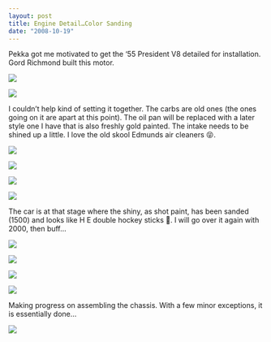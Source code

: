 ```yaml
---
layout: post
title: Engine Detail…Color Sanding
date: "2008-10-19"
---
```


Pekka got me motivated to get the ‘55 President V8 detailed for installation. Gord Richmond built this motor.

![](/images/Kart_Hauler_Blog/24-colorsand_013.jpg)

![](/images/Kart_Hauler_Blog/24-dash_008.jpg)

I couldn’t help kind of setting it together. The carbs are old ones (the ones going on it are apart at this point). The oil pan will be replaced with a later style one I have that is also freshly gold painted. The intake needs to be shined up a little. I love the old skool Edmunds air cleaners 😝.

![](/images/Kart_Hauler_Blog/24-colorsand_018.jpg)

![](/images/Kart_Hauler_Blog/24-dash_001.jpg)

![](/images/Kart_Hauler_Blog/24-dash_017.jpg)

![](/images/Kart_Hauler_Blog/24-dash_018.jpg)

The car is at that stage where the shiny, as shot paint, has been sanded (1500) and looks like H E double hockey sticks 😤. I will go over it again with 2000, then buff…

![](/images/Kart_Hauler_Blog/24-dash_011.jpg)

![](/images/Kart_Hauler_Blog/24-colorsand_004.jpg)

![](/images/Kart_Hauler_Blog/24-colorsand_006.jpg)

![](/images/Kart_Hauler_Blog/24-dash_006.jpg)

Making progress on assembling the chassis. With a few minor exceptions, it is essentially done…

![](/images/studeute/colorsand008.jpg)
